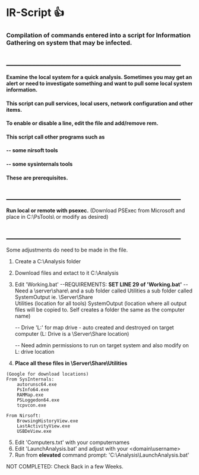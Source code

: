 # IR-Script       :+1:
### Compilation of commands entered into a script for Information Gathering on system that may be infected.
## _______________________________________________

#### Examine the local system for a quick analysis.  Sometimes you may get an alert or need to investigate something and want to pull some local system information.
#### This script can pull services, local users, network configuration and other items.

#### To enable or disable a line, edit the file and add/remove rem.

#### This script call other programs such as
#### -- some nirsoft tools
#### -- some sysinternals tools
#### These are prerequisites.

## _______________________________________________

**Run local or remote with psexec.**  (Download PSExec from Microsoft and place in C:\PsTools\ or modify as desired)

## _______________________________________________

Some adjustments do need to be made in the file.

1.  Create a C:\Analysis folder

2.  Download files and extact to it C:\Analysis

3.  Edit 'Working.bat'
    --REQUIREMENTS:   **SET LINE 29 of 'Working.bat'**
    -- Need a \\server\share\ and 
	          a sub folder called Utilities
	          a sub folder called SystemOutput
ie.  \\Server\Share\
		                 Utilities  (location for all tools)
		                 SystemOutput  (location where all output files will be copied to.  Self creates a folder the same as the computer name)
                     
    -- Drive 'L:' for map drive - auto created and destroyed on target computer  (L: Drive is a \\Server\Share location)
    
    -- Need admin permissions to run on target system and also modify on L: drive location
    
4.  **Place all these files in \\Server\Share\Utilities**
```
(Google for download locations)
From SysInternals:
	autorunsc64.exe
	PsInfo64.exe
	RAMMap.exe
	PSLoggedon64.exe
	tcpvcon.exe

From Nirsoft:
	BrowsingHistoryView.exe
	LastActivityView.exe
	USBDeView.exe
```
     
5.  Edit 'Computers.txt' with your computernames
6.  Edit 'LaunchAnalysis.bat' and adjust with your <domain\username>
7.  Run from **elevated** command prompt:  'C:\Analysis\LaunchAnalysis.bat'


NOT COMPLETED:  Check Back in a few Weeks.
